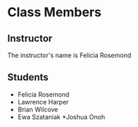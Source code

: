 # Class Members

## Instructor

The instructor's name is Felicia Rosemond

## Students

* Felicia Rosemond
* Lawrence Harper
* Brian Wilcove
* Ewa Szataniak
*Joshua Onoh
